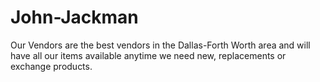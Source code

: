 # John-Jackman
Our Vendors are the best vendors in the Dallas-Forth Worth area and will have all our items available anytime we need new, replacements or exchange products.
